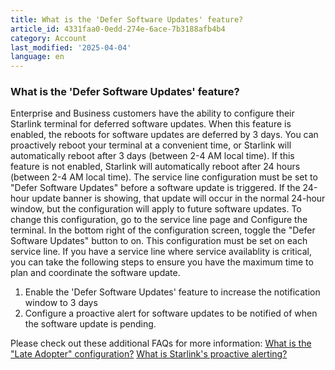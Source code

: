 ```yaml
---
title: What is the 'Defer Software Updates' feature?
article_id: 4331faa0-0edd-274e-6ace-7b3188afb4b4
category: Account
last_modified: '2025-04-04'
language: en
---
```


### What is the 'Defer Software Updates' feature?
Enterprise and Business customers have the ability to configure their Starlink terminal for deferred software updates. When this feature is enabled, the reboots for software updates are deferred by 3 days. You can proactively reboot your terminal at a convenient time, or Starlink will automatically reboot after 3 days (between 2-4 AM local time). If this feature is not enabled, Starlink will automatically reboot after 24 hours (between 2-4 AM local time). The service line configuration must be set to "Defer Software Updates" before a software update is triggered. If the 24-hour update banner is showing, that update will occur in the normal 24-hour window, but the configuration will apply to future software updates.
To change this configuration, go to the service line page and Configure the terminal. In the bottom right of the configuration screen, toggle the "Defer Software Updates" button to on. This configuration must be set on each service line. 
If you have a service line where service availablity is critical, you can take the following steps to ensure you have the maximum time to plan and coordinate the software update.
  1. Enable the 'Defer Software Updates' feature to increase the notification window to 3 days
  2. Configure a proactive alert for software updates to be notified of when the software update is pending.


Please check out these additional FAQs for more information: 
[What is the "Late Adopter" configuration?](https://www.starlink.com/support/article/<https:/www.starlink.com/support/article/219ac7cc-4436-8260-36bc-af0a6765d704>)
[What is Starlink's proactive alerting?](https://www.starlink.com/support/article/<https:/www.starlink.com/support/article/384ab23d-ff3a-5f33-5755-10c5e5a976ae>)